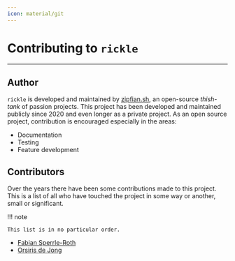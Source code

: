 ```yaml
---
icon: material/git
---
```


# Contributing to `rickle`

---

## Author

`rickle` is developed and maintained by [zipfian.sh](https://zipfian.sh), an open-source *thish-tank* of passion projects. This project has been developed and maintained publicly since 2020 and even longer as a private project. As an open source project, contribution is encouraged especially in the areas:

- Documentation
- Testing
- Feature development


## Contributors

Over the years there have been some contributions made to this project. This is a list of all who have touched the project in some way or another, small or significant.  

!!! note
    
    This list is in no particular order.

- [Fabian Sperrle-Roth](https://github.com/FabianSperrle)
- [Orsiris de Jong](https://github.com/deajan)